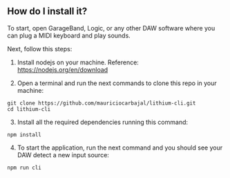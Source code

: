 ## How do I install it?

To start, open GarageBand, Logic, or any other DAW software where you can plug a MIDI keyboard and play sounds.

Next, follow this steps:

1. Install nodejs on your machine. Reference: https://nodejs.org/en/download

2. Open a terminal and run the next commands to clone this repo in your machine:
```
git clone https://github.com/mauriciocarbajal/lithium-cli.git
cd lithium-cli
```

3. Install all the required dependencies running this command:
```
npm install
```

4. To start the application, run the next command and you should see your DAW detect a new input source:
```
npm run cli
```
